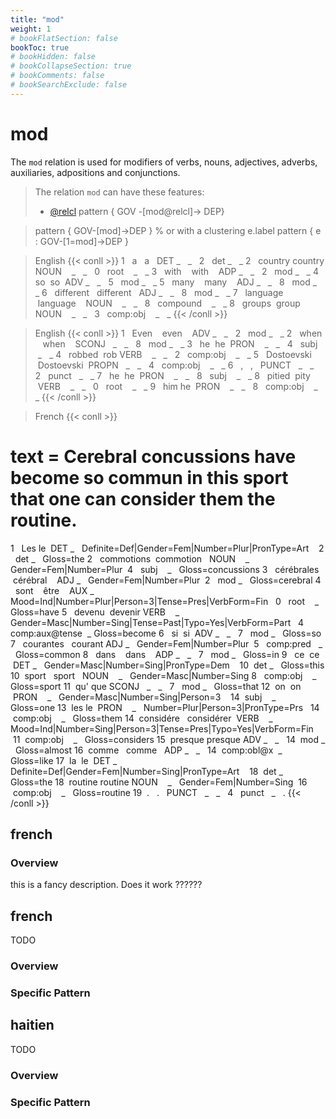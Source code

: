 ```yaml
---
title: "mod"
weight: 1
# bookFlatSection: false
bookToc: true
# bookHidden: false
# bookCollapseSection: true
# bookComments: false
# bookSearchExclude: false
---
```


# mod

The `mod` relation is used for modifiers of verbs, nouns, adjectives, adverbs, auxiliaries, adpositions and conjunctions.


> The relation `mod` can have these features:
> * [@relcl](../../Deep/relcl.md)
> pattern { GOV -[mod@relcl]-> DEP}


> pattern { GOV-[mod]->DEP }
> % or with a clustering e.label 
> pattern { e : GOV-[1=mod]->DEP }
  
> English
{{< conll >}}
1   a   a   DET _   _   2   det _   _
2   country country NOUN    _   _   0   root    _   _
3   with    with    ADP _   _   2   mod _   _
4   so  so  ADV _   _   5   mod _   _
5   many    many    ADJ _   _   8   mod _   _
6   different   different   ADJ _   _   8   mod _   _
7   language    language    NOUN    _   _   8   compound    _   _
8   groups  group   NOUN    _   _   3   comp:obj    _   _
{{< /conll >}}

  
> English
{{< conll >}}
1   Even    even    ADV _   _   2   mod _   _
2   when    when    SCONJ   _   _   8   mod _   _
3   he  he  PRON    _   _   4   subj    _   _
4   robbed  rob VERB    _   _   2   comp:obj    _   _
5   Dostoevski  Dostoevski  PROPN   _   _   4   comp:obj    _   _
6   ,   ,   PUNCT   _   _   2   punct   _   _
7   he  he  PRON    _   _   8   subj    _   _
8   pitied  pity    VERB    _   _   0   root    _   _
9   him he  PRON    _   _   8   comp:obj    _   _
{{< /conll >}}

> French
{{< conll >}}
# text = Cerebral concussions have become so commun in this sport that one can consider them the routine.
1   Les le  DET _   Definite=Def|Gender=Fem|Number=Plur|PronType=Art    2   det _   Gloss=the
2   commotions  commotion   NOUN    _   Gender=Fem|Number=Plur  4   subj    _   Gloss=concussions
3   cérébrales  cérébral    ADJ _   Gender=Fem|Number=Plur  2   mod _   Gloss=cerebral
4   sont    être    AUX _   Mood=Ind|Number=Plur|Person=3|Tense=Pres|VerbForm=Fin   0   root    _   Gloss=have
5   devenu  devenir VERB    _   Gender=Masc|Number=Sing|Tense=Past|Typo=Yes|VerbForm=Part   4   comp:aux@tense  _ Gloss=become
6   si  si  ADV _   _   7   mod _   Gloss=so
7   courantes   courant ADJ _   Gender=Fem|Number=Plur  5   comp:pred   _   Gloss=common
8   dans    dans    ADP _   _   7   mod _   Gloss=in
9   ce  ce  DET _   Gender=Masc|Number=Sing|PronType=Dem    10  det _   Gloss=this
10  sport   sport   NOUN    _   Gender=Masc|Number=Sing 8   comp:obj    _   Gloss=sport
11  qu' que SCONJ   _   _   7   mod _   Gloss=that
12  on  on  PRON    _   Gender=Masc|Number=Sing|Person=3    14  subj    _   Gloss=one
13  les le  PRON    _   Number=Plur|Person=3|PronType=Prs   14  comp:obj    _   Gloss=them
14  considére   considérer  VERB    _   Mood=Ind|Number=Sing|Person=3|Tense=Pres|Typo=Yes|VerbForm=Fin  11  comp:obj    _   Gloss=considers
15  presque presque ADV _   _   14  mod _   Gloss=almost
16  comme   comme   ADP _   _   14  comp:obl@x  _   Gloss=like
17  la  le  DET _   Definite=Def|Gender=Fem|Number=Sing|PronType=Art    18  det _   Gloss=the
18  routine routine NOUN    _   Gender=Fem|Number=Sing  16  comp:obj    _   Gloss=routine
19  .   .   PUNCT   _   _   4   punct   _   .
{{< /conll >}}


## french

### Overview

 this is a fancy description. Does it work ??????






## french

TODO
### Overview

### Specific Pattern




## haitien

TODO
### Overview

### Specific Pattern


